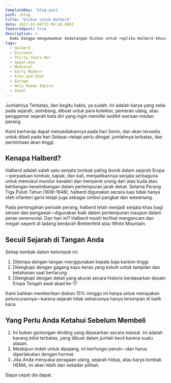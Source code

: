 ```yaml
---
templateKey: 'blog-post'
path: /blog
title: 'Diskon untuk Halberd'
date: 2017-01-04T15:04:10.000Z
featuredpost: true
description: >-
  Kami bangga mengumumkan kedatangan Diskon untuk replika Halberd khusus dalam jumlah terbatas—dibuat sebagai penghormatan kepada senjata legendaris yang digunakan sepanjang Perang Tiga Puluh Tahun.
tags:
  - Halberd
  - Discount
  - Thirty Years War
  - Spear-Axe
  - Medieval
  - Early Modern
  - Pike and Shot
  - Europe
  - Holy Roman Empire
  - Steel
---
```


Jumlahnya Terbatas, dan begitu habis, ya sudah. ​​Ini adalah karya yang setia pada sejarah, seimbang, dibuat untuk para kolektor, pemeran ulang, atau penggemar sejarah bela diri yang ingin memiliki sedikit warisan medan perang.

Kami berharap dapat menyediakannya pada hari Senin, dan akan tersedia untuk dibeli pada hari Selasa—tetapi perlu diingat: jumlahnya terbatas, dan permintaan akan tinggi.

## Kenapa Halberd?

Halberd adalah salah satu senjata tombak paling ikonik dalam sejarah Eropa—perpaduan tombak, kapak, dan kail, menjadikannya senjata serbaguna untuk memukul mundur kavaleri dan menyeret orang dari atas kuda atau kehilangan keseimbangan dalam pertempuran jarak dekat. Selama Perang Tiga Puluh Tahun (1618–1648), halberd digunakan secara luas tidak hanya oleh infanteri garis tetapi juga sebagai simbol pangkat dan wewenang.

Pada pertengahan periode perang, halberd telah menjadi senjata khas bagi sersan dan pengawal—digunakan baik dalam pertempuran maupun dalam peran seremonial. Dan hari ini? Halberd masih terlihat mengancam dan megah seperti di ladang berdarah Breitenfeld atau White Mountain.

## Secuil Sejarah di Tangan Anda

Setiap tombak dalam kelompok ini:

1. Ditempa dengan tangan menggunakan kepala baja karbon tinggi
2. Dilengkapi dengan gagang kayu keras yang kokoh untuk tampilan dan ketahanan saat bertarung
3. Dilengkapi dengan detail yang akurat secara historis berdasarkan desain Eropa Tengah awal abad ke-17

Kami bahkan memberikan diskon 15% minggu ini hanya untuk merayakan peluncurannya—karena sejarah tidak seharusnya hanya tersimpan di balik kaca.

## Yang Perlu Anda Ketahui Sebelum Membeli

1. Ini bukan gantungan dinding yang dipasarkan secara massal. Ini adalah barang edisi terbatas, yang dibuat dalam jumlah kecil karena suatu alasan.
2. Meskipun indah untuk dipajang, ini berfungsi penuh—dan harus diperlakukan dengan hormat.
3. Jika Anda menyukai peragaan ulang, sejarah hidup, atau karya tombak HEMA, ini akan lebih dari sekadar pilihan.

Siapa cepat dia dapat.
